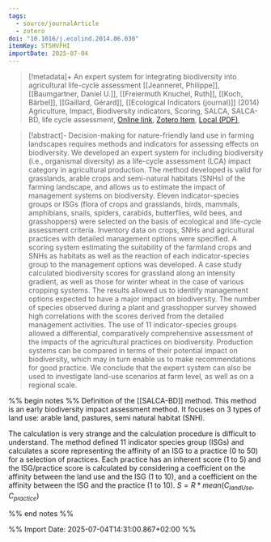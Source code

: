 ```yaml
---
tags:
  - source/journalArticle
  - zotero
doi: "10.1016/j.ecolind.2014.06.030"
itemKey: ST5HVFHI
importDate: 2025-07-04
---
```

>[!metadata]+
> An expert system for integrating biodiversity into agricultural life-cycle assessment
> [[Jeanneret, Philippe]], [[Baumgartner, Daniel U.]], [[Freiermuth Knuchel, Ruth]], [[Koch, Bärbel]], [[Gaillard, Gérard]], 
> [[Ecological Indicators (journal)]] (2014)
> Agriculture, Impact, Biodiversity indicators, Scoring, SALCA, SALCA-BD, life cycle assessment, 
> [Online link](https://www.sciencedirect.com/science/article/pii/S1470160X14002830), [Zotero Item](zotero://select/library/items/ST5HVFHI), [Local (PDF)](file://C:/Users/aburg/Documents/references/zotero/storage/STFWWGR9/Jeanneret2014_expertsystem.pdf), 

>[!abstract]-
>Decision-making for nature-friendly land use in farming landscapes requires methods and indicators for assessing effects on biodiversity. We developed an expert system for including biodiversity (i.e., organismal diversity) as a life-cycle assessment (LCA) impact category in agricultural production. The method developed is valid for grasslands, arable crops and semi-natural habitats (SNHs) of the farming landscape, and allows us to estimate the impact of management systems on biodiversity. Eleven indicator-species groups or ISGs (flora of crops and grasslands, birds, mammals, amphibians, snails, spiders, carabids, butterflies, wild bees, and grasshoppers) were selected on the basis of ecological and life-cycle assessment criteria. Inventory data on crops, SNHs and agricultural practices with detailed management options were specified. A scoring system estimating the suitability of the farmland crops and SNHs as habitats as well as the reaction of each indicator-species group to the management options was developed. A case study calculated biodiversity scores for grassland along an intensity gradient, as well as those for winter wheat in the case of various cropping systems. The results allowed us to identify management options expected to have a major impact on biodiversity. The number of species observed during a plant and grasshopper survey showed high correlations with the scores derived from the detailed management activities. The use of 11 indicator-species groups allowed a differential, comparatively comprehensive assessment of the impacts of the agricultural practices on biodiversity. Production systems can be compared in terms of their potential impact on biodiversity, which may in turn enable us to make recommendations for good practice. We conclude that the expert system can also be used to investigate land-use scenarios at farm level, as well as on a regional scale.

%% begin notes %%
Definition of the [[SALCA-BD]] method.
This method is an early biodiversity impact assessment method.
It focuses on 3 types of land use: arable land, pastures, semi natural habitat (SNH).

The calculation is very strange and the calculation procedure is difficult to understand.
The method defined 11 indicator species group (ISGs) and calculates a score representing the affinity of an ISG to a practice (0 to 50) for a selection of practices. Each practice has an inherent score (1 to 5) and the ISG/practice score is calculated by considering a coefficient on the affinity between the land use and the ISG (1 to 10), and a coefficient on the affinity between the ISG and the practice (1 to 10). $S=R*mean(C_{landUse},C_{practice})$  

%% end notes %%

%% Import Date: 2025-07-04T14:31:00.867+02:00 %%
